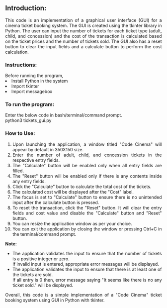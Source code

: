 <div align = "justify"><H2>Introduction:</H2>This code is an implementation of a graphical user interface (GUI) for a cinema ticket booking system. The GUI is created using the tkinter library in Python. The user can input the number of tickets for each ticket type (adult, child, and concession) and the cost of the transaction is calculated based on the ticket prices and the number of tickets sold. The GUI also has a reset button to clear the input fields and a calculate button to perform the cost calculation.
<H3>Instructions:</H3>
Before running the program,
<li>Install Python in the system</li>
<li>Import tkinter</li>
<li>Import messagebox</li>
<H3>To run the program:</H3>
Enter the below code in bash/terminal/command prompt.<br>
python3 tickets_gui.py<br>

<H3>How to Use:</H3>
<ol>
<li>Upon launching the application, a window titled "Code Cinema" will appear by default in 350X150 size.</li>
<li>Enter the number of adult, child, and concession tickets in the respective entry fields.</li>
<li>The "Calculate" button will be enabled only when all entry fields are filled.</li>
<li>The "Reset" button will be enabled only if there is any contents inside any entry fields.</li>
<li>Click the "Calculate" button to calculate the total cost of the tickets.</li>
<li>The calculated cost will be displayed after the "Cost" label.
<li>The focus is set to "Calculate" button to ensure there is no unintended input after the calculate button is pressed.</li>
<li>To reset the transaction, click the "Reset" button. It will clear the entry fields and cost value and disable the "Calculate" button and "Reset" button.</li>
<li>You can resize the application window as per your choice.</li>
<li>You can exit the application by closing the window or pressing Ctrl+C in the terminal/command prompt.</li>
</ol>
<B>Note:</B><br>
<ul>
<li>The application validates the input to ensure that the number of tickets is a positive integer or zero.<br>
If invalid input is entered, appropriate error messages will be displayed.<br></li>
<li>The application validates the input to ensure that there is at least one of the tickets are sold.<br>If all entry is 0 then, error message saying "It seems like there is no any ticket sold." will be displayed.</li>
</ul>
Overall, this code is a simple implementation of a "Code Cinema" ticket booking system using GUI in Python with tkinter.
</div>